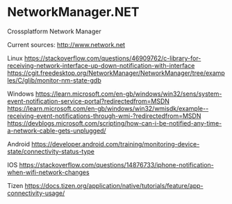 # NetworkManager.NET
Crossplatform Network Manager


Current sources:
http://www.network.net

Linux
https://stackoverflow.com/questions/46909762/c-library-for-receiving-network-interface-up-down-notification-with-interface
https://cgit.freedesktop.org/NetworkManager/NetworkManager/tree/examples/C/glib/monitor-nm-state-gdb

Windows
https://learn.microsoft.com/en-gb/windows/win32/sens/system-event-notification-service-portal?redirectedfrom=MSDN
https://learn.microsoft.com/en-gb/windows/win32/wmisdk/example--receiving-event-notifications-through-wmi-?redirectedfrom=MSDN
https://devblogs.microsoft.com/scripting/how-can-i-be-notified-any-time-a-network-cable-gets-unplugged/

Android
https://developer.android.com/training/monitoring-device-state/connectivity-status-type

IOS
https://stackoverflow.com/questions/14876733/iphone-notification-when-wifi-network-changes

Tizen
https://docs.tizen.org/application/native/tutorials/feature/app-connectivity-usage/
